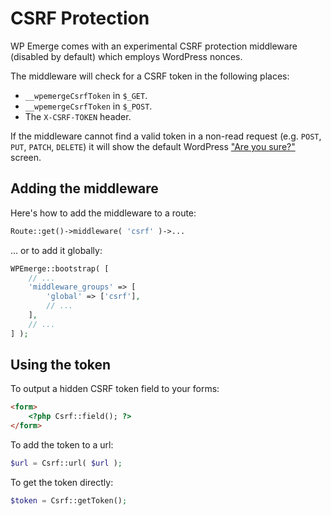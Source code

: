 # CSRF Protection

WP Emerge comes with an experimental CSRF protection middleware (disabled by default) which employs WordPress nonces.

The middleware will check for a CSRF token in the following places:
- `__wpemergeCsrfToken` in `$_GET`.
- `__wpemergeCsrfToken` in `$_POST`.
- The `X-CSRF-TOKEN` header.

If the middleware cannot find a valid token in a non-read request (e.g. `POST`, `PUT`, `PATCH`, `DELETE`) it will show the default WordPress ["Are you sure?"](https://codex.wordpress.org/Function_Reference/wp_nonce_ays) screen.

## Adding the middleware

Here's how to add the middleware to a route:
```php
Route::get()->middleware( 'csrf' )->...
```

... or to add it globally:
```php
WPEmerge::bootstrap( [
    // ...
    'middleware_groups' => [
        'global' => ['csrf'],
        // ...
    ],
    // ...
] );
```

## Using the token

To output a hidden CSRF token field to your forms:
```html
<form>
    <?php Csrf::field(); ?>
</form>
```

To add the token to a url:
```php
$url = Csrf::url( $url );
```

To get the token directly:
```php
$token = Csrf::getToken();
```
